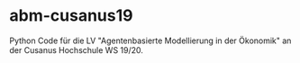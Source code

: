 # abm-cusanus19
Python Code für die LV "Agentenbasierte Modellierung in der Ökonomik" an der Cusanus Hochschule WS 19/20.
